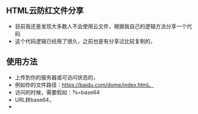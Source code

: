 ## HTML云防红文件分享

- 目前我还是发现大多数人不会使用云文件，根据我自己的逻辑方法分享一个代码
- 这个代码逻辑已经用了很久，之前也是有分享过比较复制的，

## 使用方法
- 上传到你的服务器或可访问状态的，
- 例如你的文件路径：https://baidu.com/dome/index.html。
- 访问的时候，需要假如：?s=base64
- URL转base64，
- [](https://baidu.com/dome/index.html?s=base64Url)
